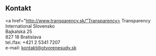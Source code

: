 ## Kontakt

<a href="http://www.transparency.sk/"Transparency> Transparency International Slovensko </a>  
Bajkalská 25  
827 18 Bratislava   
tel./fax: +421 2 5341 7207  
e-mail: kontakt@otvorenesudy.sk  

